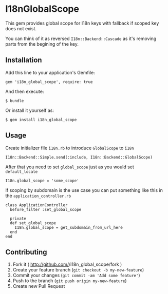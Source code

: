# I18nGlobalScope

This gem provides global scope for I18n keys with fallback if scoped key does not exist. 

You can think of it as reversed `I18n::Backend::Cascade` as it's removing parts from the begining of the key.

## Installation

Add this line to your application's Gemfile:

    gem 'i18n_global_scope', require: true

And then execute:

    $ bundle

Or install it yourself as:

    $ gem install i18n_global_scope

## Usage

Create initializer file `i18n.rb` to introduce `GlobalScope` to `i18n`

    I18n::Backend::Simple.send(:include, I18n::Backend::GlobalScope)

After that you need to set `global_scope` just as you would set `default_locale`
 
    I18n.global_scope = 'some_scope'
    
If scoping by subdomain is the use case you can put something like this in the `application_controller.rb`

    class ApplicationController
      before_filter :set_global_scope
    
      private
      def set_global_scope
        I18n.global_scope = get_subdomain_from_url_here
      end
    end

## Contributing

1. Fork it ( http://github.com/<my-github-username>/i18n_global_scope/fork )
2. Create your feature branch (`git checkout -b my-new-feature`)
3. Commit your changes (`git commit -am 'Add some feature'`)
4. Push to the branch (`git push origin my-new-feature`)
5. Create new Pull Request
